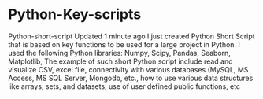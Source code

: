# Python-Key-scripts
Python-short-script  Updated 1 minute ago I just created Python Short Script that is based on key functions to be used for a large project in Python. I used the following Python libraries: Numpy, Scipy, Pandas, Seaborn, Matplotlib, The example of such short Python script include read and visualize CSV, excel file, connectivity with various databases (MySQL, MS Access, MS SQL Server, Mongodb, etc., how to use various data structures like arrays, sets, and datasets, use of user defined public functions, etc
